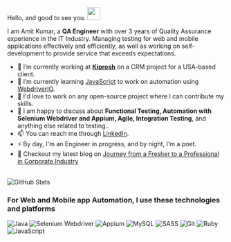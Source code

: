 </h2>  Hello, and good to see you. <img src="wave.gif" width="30px"> </h2>

I am Amit Kumar, a **QA Engineer** with over 3 years of Quality Assurance experience in the IT Industry. Managing testing for web and mobile applications effectively and efficiently, as well as working on self-development to provide service that exceeds expectations.

- 🔭 I’m currently working at **[Kiprosh](https://kiprosh.com/)** on a CRM project for a USA-based client.
- 🌱 I’m currently learning [JavaScript](https://en.wikipedia.org/wiki/JavaScript) to work on automation using [WebdriverIO](https://webdriver.io/).
- 👯 I'd love to work on any open-source project where I can contribute my skills.
- 💬 I am happy to discuss about **Functional Testing, Automation with Selenium Webdriver and Appium, Agile, Integration Testing**, and anything else related to testing..
- 📫 You can reach me through [LinkedIn](https://www.linkedin.com/in/amit-kumar-y96/).
- ⚡ By day, I'm an Engineer in progress, and by night, I'm a poet.
- 💬 Checkout my latest blog on [Journey from a Fresher to a Professional in Corporate Industry](https://blog.kiprosh.com/journey-from-fresher-to-professional-in-corporate-industry/)
<br />

<img src="https://github-readme-stats.vercel.app/api?username=amitkumar-y&show_icons=true&theme=default" alt="GitHub Stats" />

<h3> For Web and Mobile app Automation, I use these technologies and platforms </h3>
<p>
  <img alt="Java" src="https://img.shields.io/badge/Java-%23ED8B00.svg?style=for-the-badge&logo=java&logoColor=white" />
  <img alt="Selenium Webdriver" src="https://img.shields.io/badge/Selenium_Webdriver-%43B02A.svg?style=for-the-badge&logo=selenium&logoColor=white" />
  <img alt="Appium" src="https://img.shields.io/badge/appium-%23FF9900.svg?style=for-the-badge&logo=appium&logoColor=white" />
  <img alt="MySQL" src="https://img.shields.io/badge/mysql-%2300f.svg?style=for-the-badge&logo=mysql&logoColor=white" />
  <img alt="SASS" src="https://img.shields.io/badge/SASS-hotpink.svg?style=for-the-badge&logo=SASS&logoColor=white" />
  <img alt="Git" src="https://img.shields.io/badge/git-%23F05033.svg?style=for-the-badge&logo=git&logoColor=white" />
  <img alt="Ruby" src="https://img.shields.io/badge/ruby-%23CC342D.svg?style=for-the-badge&logo=ruby&logoColor=white" />
  <img alt="JavaScript" src="https://img.shields.io/badge/javascript-%23323330.svg?style=for-the-badge&logo=javascript&logoColor=%23F7DF1E" />
  
</p>



